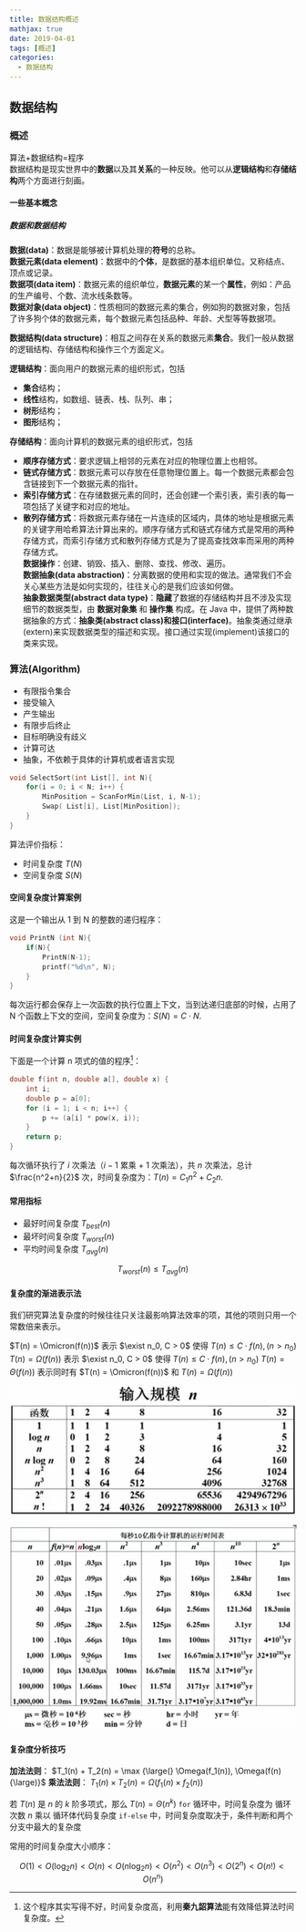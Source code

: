 ```yaml
---
title: 数据结构概述
mathjax: true
date: 2019-04-01
tags: [概述]
categories:
  - 数据结构
---
```


## 数据结构

### 概述

算法+数据结构=程序  
数据结构是现实世界中的**数据**以及其**关系**的一种反映。他可以从**逻辑结构**和**存储结构**两个方面进行刻画。

#### 一些基本概念

##### 数据和数据结构

**数据(data)**：数据是能够被计算机处理的**符号**的总称。  
**数据元素(data element)**：数据中的**个体**，是数据的基本组织单位。又称结点、顶点或记录。  
**数据项(data item)**：数据元素的组织单位，**数据元素**的某一个**属性**，例如：产品的生产编号、个数、流水线条数等。  
**数据对象(data object)**：性质相同的数据元素的集合，例如狗的数据对象，包括了许多狗个体的数据元素，每个数据元素包括品种、年龄、犬型等等数据项。

**数据结构(data structure)**：相互之间存在关系的数据元素**集合**。我们一般从数据的逻辑结构、存储结构和操作三个方面定义。

**逻辑结构**：面向用户的数据元素的组织形式，包括

- **集合**结构；
- **线性**结构，如数组、链表、栈、队列、串；
- **树形**结构；
- **图形**结构；

**存储结构**：面向计算机的数据元素的组织形式，包括

- **顺序存储方式**：要求逻辑上相邻的元素在对应的物理位置上也相邻。
- **链式存储方式**：数据元素可以存放在任意物理位置上。每一个数据元素都会包含链接到下一个数据元素的指针。
- **索引存储方式**：在存储数据元素的同时，还会创建一个索引表，索引表的每一项包括了关键字和对应的地址。
- **散列存储方式**：将数据元素存储在一片连续的区域内，具体的地址是根据元素的关键字用哈希算法计算出来的。顺序存储方式和链式存储方式是常用的两种存储方式，而索引存储方式和散列存储方式是为了提高查找效率而采用的两种存储方式。  
  **数据操作**：创建、销毁、插入、删除、查找、修改、遍历。  
  **数据抽象(data abstraction)**：分离数据的使用和实现的做法。通常我们不会关心某些方法是如何实现的，往往关心的是我们应该如何做。  
  **抽象数据类型(abstract data type)**：**隐藏**了数据的存储结构并且不涉及实现细节的数据类型，由 **数据对象集** 和 **操作集** 构成。在 Java 中，提供了两种数据抽象的方式：**抽象类(abstract class)**和**接口(interface)**。抽象类通过继承(extern)来实现数据类型的描述和实现。接口通过实现(implement)该接口的类来实现。

### 算法(Algorithm)

- 有限指令集合
- 接受输入
- 产生输出
- 有限步后终止
- 目标明确没有歧义
- 计算可达
- 抽象，不依赖于具体的计算机或者语言实现

```c
void SelectSort(int List[], int N){
    for(i = 0; i < N; i++) {
        MinPosition = ScanForMin(List, i, N-1);
        Swap( List[i], List[MinPosition]);
    }
}
```

算法评价指标：

- 时间复杂度 $T(N)$
- 空间复杂度 $S(N)$

#### 空间复杂度计算案例

这是一个输出从 1 到 N 的整数的递归程序：

```c
void PrintN (int N){
    if(N){
        PrintN(N-1);
        printf("%d\n", N);
    }
}
```

每次运行都会保存上一次函数的执行位置上下文，当到达递归底部的时候，占用了 N 个函数上下文的空间，空间复杂度为：$S(N) = C \cdot N$.

#### 时间复杂度计算实例

下面是一个计算 n 项式的值的程序[^1]：

[^1]: 这个程序其实写得不好，时间复杂度高，利用**秦九韶算法**能有效降低算法时间复杂度。

```c
double f(int n, double a[], double x) {
    int i;
    double p = a[0];
    for (i = 1; i < n; i++) {
        p += (a[i] * pow(x, i));
    }
    return p;
}
```

每次循环执行了 $i$ 次乘法（$i-1$ 累乘 + 1 次乘法），共 $n$ 次乘法，总计 $\frac{n^2+n}{2}$ 次，时间复杂度为：$T(n) = C_1 n^2 + C_2 n$.

#### 常用指标

- 最好时间复杂度 $T_{best}(n)$
- 最坏时间复杂度 $T_{worst}(n)$
- 平均时间复杂度 $T_{avg}(n)$

$$
T_{worst}(n) \le T_{avg}(n)
$$

#### 复杂度的渐进表示法

我们研究算法复杂度的时候往往只关注最影响算法效率的项，其他的项则只用一个常数倍来表示。

$T(n) = \Omicron(f(n))$ 表示 $\exist n_0, C > 0$ 使得 $T(n) \le C  \cdot f(n),(n > n_0)$
$T(n) = \Omega(f(n))$ 表示 $\exist n_0, C > 0$ 使得 $T(n) \le C  \cdot f(n),(n > n_0)$
$T(n) = \Theta(f(n))$ 表示同时有 $T(n) = \Omicron(f(n))$ 和 $T(n) = \Omega(f(n))$

![picture 39](../../assets/%E6%95%B0%E6%8D%AE%E7%BB%93%E6%9E%84/%E6%95%B0%E6%8D%AE%E7%BB%93%E6%9E%84%E6%A6%82%E8%BF%B0/ece2cff3581fa6152fb182a9eb8e91cbbff628677d779de25f9056c0350fe179.png)

![picture 40](../../assets/%E6%95%B0%E6%8D%AE%E7%BB%93%E6%9E%84/%E6%95%B0%E6%8D%AE%E7%BB%93%E6%9E%84%E6%A6%82%E8%BF%B0/58b9dbb3fa8334910d47eac775530dfaac4f2b35d4fc471d0145ad1ee3e339c2.png)

#### 复杂度分析技巧

**加法法则**：
$T_1(n) + T_2(n) = \max {\large(} \Omega(f_1(n)), \Omega(f(n) {\large)}$
**乘法法则**：
$T_1(n) \times T_2(n) = \Omega(f_1(n) \times f_2(n))$

若 $T(n)$ 是 $n$ 的 $k$ 阶多项式，那么 $T(n) = \Theta(n^k)$
`for` 循环中，时间复杂度为 循环次数 $n$ 乘以 循环体代码复杂度
`if-else` 中，时间复杂度取决于，条件判断和两个分支中最大的复杂度

常用的时间复杂度大小顺序：

$$
O(1) \lt O(\log_2n) \lt O(n) \lt O(n\log_2n) \lt O(n^2) \lt O(n^3) \lt O(2^n) \lt O(n!) \lt O(n^n)
$$

